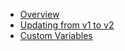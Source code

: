 * [Overview](overview.md)
* [Updating from v1 to v2](v1-to-v2-update.md)
* [Custom Variables](custom-vars.md)
